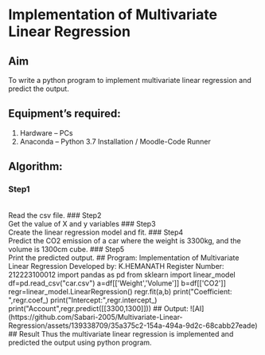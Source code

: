 # Implementation of Multivariate Linear Regression
## Aim
To write a python program to implement multivariate linear regression and predict the output.
## Equipment’s required:
1.	Hardware – PCs
2.	Anaconda – Python 3.7 Installation / Moodle-Code Runner
## Algorithm:
### Step1
<br>
Read the csv file.
### Step2
<br>
Get the value of X and y variables
### Step3
<br>
Create the linear regression model and fit.
### Step4
<br>
Predict the CO2 emission of a car where the weight is 3300kg, and the volume is 1300cm cube.
### Step5
<br>
Print the predicted output.
## Program:
Implementation of Multivariate Linear Regression
Developed by: K.HEMANATH
Register Number: 212223100012
import pandas as pd
from sklearn import linear_model
df=pd.read_csv("car.csv")
a=df[['Weight','Volume']]
b=df[['CO2']]
regr=linear_model.LinearRegression()
regr.fit(a,b)
print("Coefficient: ",regr.coef_)
print("Intercept:",regr.intercept_)
print("Account",regr.predict([[3300,1300]]))
## Output:
![AI](https://github.com/Sabari-2005/Multivariate-Linear-Regression/assets/139338709/35a375c2-154a-494a-9d2c-68cabb27eade)
## Result
Thus the multivariate linear regression is implemented and predicted the output using python program.

